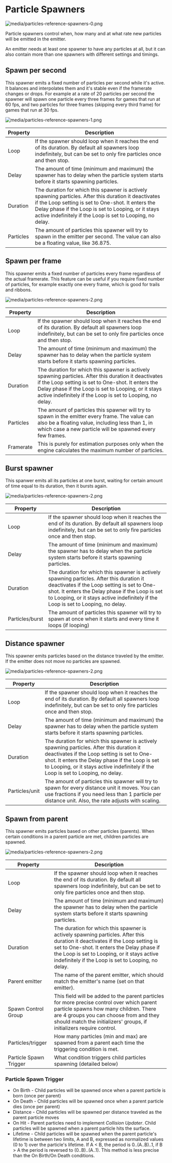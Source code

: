 # Particle Spawners

![media/particles-reference-spawners-0.png](media/particles-reference-spawners-0.png) 

Particle spawners control when, how many and at what rate new particles will be emitted in the emitter.

An emitter needs at least one spawner to have any particles at all, but it can also contain more than one spawners with different settings and timings.

## Spawn per second

This spawner emits a fixed number of particles per second while it's active. It balances and interpolates them and it's stable even if the framerate changes or drops. For example at a rate of 20 particles per second the spawner will spawn one particle every three frames for games that run at 60 fps, and two particles for three frames (skipping every third frame) for games that run at 30 fps.

![media/particles-reference-spawners-1.png](media/particles-reference-spawners-1.png) 

| Property                | Description                                                                                            |
|-------------------------|--------------------------------------------------------------------------------------------------------|
| Loop                    | If the spawner should loop when it reaches the end of its duration. By default all spawners loop indefinitely, but can be set to only fire particles once and then stop.   |
| Delay                   | The amount of time (minimum and maximum) the spawner has to delay when the particle system starts before it starts spawning particles.                                                                   |
| Duration                | The duration for which this spawner is actively spawning particles. After this duration it deactivates if the Loop setting is set to One-shot. It enters the Delay phase if the Loop is set to Looping, or it stays active indefinitely if the Loop is set to Looping, no delay.       |
| Particles               | The amount of particles this spawner will try to spawn in the emitter per second. The value can also be a floating value, like 36.875.                       |

## Spawn per frame

This spawner emits a fixed number of particles every frame regardless of the actual framerate. This feature can be useful if you require fixed number of particles, for example exactly one every frame, which is good for trails and ribbons.

![media/particles-reference-spawners-2.png](media/particles-reference-spawners-2.png) 

| Property                | Description                                                                                            |
|-------------------------|--------------------------------------------------------------------------------------------------------|
| Loop                    | If the spawner should loop when it reaches the end of its duration. By default all spawners loop indefinitely, but can be set to only fire particles once and then stop.   |
| Delay                   | The amount of time (minimum and maximum) the spawner has to delay when the particle system starts before it starts spawning particles.                                                                   |
| Duration                | The duration for which this spawner is actively spawning particles. After this duration it deactivates if the Loop setting is set to One-shot. It enters the Delay phase if the Loop is set to Looping, or it stays active indefinitely if the Loop is set to Looping, no delay.                                                                      |
| Particles               | The amount of particles this spawner will try to spawn in the emitter every frame. The value can also be a floating value, including less than 1, in which case a new particle will be spawned every few frames.                                                                              |
| Framerate               | This is purely for estimation purposes only when the engine calculates the maximum number of particles.|

## Burst spawner

This spanwer emits all its particles at one burst, waiting for certain amount of time equal to its duration, then it bursts again.

![media/particles-reference-spawners-2.png](media/particles-reference-spawners-3.png) 

| Property                | Description                                                                                            |
|-------------------------|--------------------------------------------------------------------------------------------------------|
| Loop                    | If the spawner should loop when it reaches the end of its duration. By default all spawners loop indefinitely, but can be set to only fire particles once and then stop.   |
| Delay                   | The amount of time (minimum and maximum) the spawner has to delay when the particle system starts before it starts spawning particles.                                                                   |
| Duration                | The duration for which this spawner is actively spawning particles. After this duration it deactivates if the Loop setting is set to One-shot. It enters the Delay phase if the Loop is set to Looping, or it stays active indefinitely if the Loop is set to Looping, no delay.                                                                      |
| Particles/burst         | The amount of particles this spawner will try to spawn at once when it starts and every time it loops (if looping) |

## Distance spawner

This spawner emits particles based on the distance traveled by the emitter. If the emitter does not move no particles are spawned.

![media/particles-reference-spawners-2.png](media/particles-reference-spawners-4.png) 

| Property                | Description                                                                                            |
|-------------------------|--------------------------------------------------------------------------------------------------------|
| Loop                    | If the spawner should loop when it reaches the end of its duration. By default all spawners loop indefinitely, but can be set to only fire particles once and then stop.   |
| Delay                   | The amount of time (minimum and maximum) the spawner has to delay when the particle system starts before it starts spawning particles.                                                                   |
| Duration                | The duration for which this spawner is actively spawning particles. After this duration it deactivates if the Loop setting is set to One-shot. It enters the Delay phase if the Loop is set to Looping, or it stays active indefinitely if the Loop is set to Looping, no delay.                                                                      |
| Particles/unit          | The amount of particles this spawner will try to spawn for every distance unit it moves. You can use fractions if you need less than 1 particle per distance unit. Also, the rate adjusts with scaling.            |


## Spawn from parent

This spawner emits particles based on other particles (parents). When certain conditions in a parent particle are met, children particles are spawned.

![media/particles-reference-spawners-2.png](media/particles-reference-spawners-5.png) 

| Property                | Description                                                                                            |
|-------------------------|--------------------------------------------------------------------------------------------------------|
| Loop                    | If the spawner should loop when it reaches the end of its duration. By default all spawners loop indefinitely, but can be set to only fire particles once and then stop.   |
| Delay                   | The amount of time (minimum and maximum) the spawner has to delay when the particle system starts before it starts spawning particles.                                                                   |
| Duration                | The duration for which this spawner is actively spawning particles. After this duration it deactivates if the Loop setting is set to One-shot. It enters the Delay phase if the Loop is set to Looping, or it stays active indefinitely if the Loop is set to Looping, no delay.                                                                      |
| Parent emitter          | The name of the parent emitter, which should match the emitter's name (set on that emitter). |
| Spawn Control Group     | This field will be added to the parent particles for more precise control over which parent particle spawns how many children. There are 4 groups you can choose from and they should match the initializers' groups, if initializers require control. |
| Particles/trigger       | How many particles (min and max) are spawned from a parent each time the triggering condition is met. |
| Particle Spawn Trigger  | What condition triggers child particles spawning (detailed below) |

### Particle Spawn Trigger
 - On Birth - Child particles will be spawned once when a parent particle is born (once per parent)
 - On Death - Child particles will be spawned once when a parent particle dies (once per parent)
 - Distance - Child particles will be spawned per distance traveled as the parent particle moves
 - On Hit - Parent particles need to implement *Collision Updater*. Child particles will be spawned when a parent particle hits the surface.
 - Lifetime - Child particles will be spawned when the parent particle's lifetime is between two limits, A and B, expressed as normalized values (0 to 1) over the particle's lifetime. If A < B, the period is 0..(A..B)..1, if B > A the period is reversed to (0..B)..(A..1). This method is less precise than the On Birth/On Death conditions.
 
